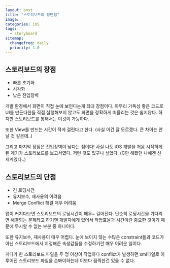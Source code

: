 ```yaml
---
layout: post
title: "스토리보드의 장단점"
image:
categories: iOS
tags: 
  - storyboard
sitemap:
  changefreq: daily
  priority: 1.0
---
```


## 스토리보드의 장점

- 빠른 초기화
- 시각화
- 낮은 진입장벽

개발 환경에서 화면이 직접 눈에 보인다는게 최대 장점이다. 아무리 가독성 좋은 코드로 UI를 만든다한들 직접 실행해보지 않고도 화면을 정확하게 떠올리는 것은 쉽지않다. 하지만 스토리보드를 통해서는 이것이 가능하다.

또한 View를 만드는 시간이 적게 걸린다고 한다. (사실 이건 잘 모르겠다. 큰 차이는 안날 것 같은데..)

그리고 마지막 장점은 진입장벽이 낮다는 점이다! 사실 나도 iOS 개발을 처음 시작하게 된 계기가 스토리보드를 보고서였다. 저런 것도 있구나 싶었다. (C만 해봤던 나에겐 신세계였다..)



## 스토리보드의 단점

- 긴 로딩시간
- 유지보수, 재사용의 어려움
- Merge Conflict 해결 매우 어려움

앱이 커지다보면 스토리보드의 로딩시간이 매우~ 길어진다. 단순히 로딩시간을 기다리면 해결되는 문제라고 하기엔 개발자에게 있어서 작업효율과 시간이란 중요한 것이기 때문에 무시할 수 없는 부분 중 하나이다.

또한 유지보수, 재사용이 매우 어렵다. 눈에 보이지 않는 수많은 constraint들과 코드가 아닌 스토리보드에서 지정해준 속성값들을 수정하기란 매우 어려운 일이다.

게다가 한 스토리보드 파일을 두 명 이상이 작업하다 conflict가 발생하면 xml파일로 이루어진 스토리보드 파일을 손봐야하는데 이보다 끔찍한건 있을 수 없다.